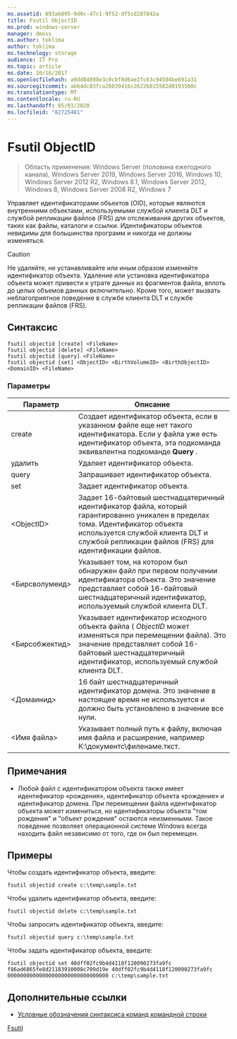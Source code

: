 ```yaml
---
ms.assetid: 693ab895-9d0c-47c1-9f52-df5cd287842a
title: Fsutil ObjectID
ms.prod: windows-server
manager: dmoss
ms.author: toklima
author: toklima
ms.technology: storage
audience: IT Pro
ms.topic: article
ms.date: 10/16/2017
ms.openlocfilehash: a9dd84898e3c0cbf8d6ae2fc63c94504be691a31
ms.sourcegitcommit: ab64dc83fca28039416c26226815502d0193500c
ms.translationtype: MT
ms.contentlocale: ru-RU
ms.lasthandoff: 05/01/2020
ms.locfileid: "82725481"
---
```

# <a name="fsutil-objectid"></a>Fsutil ObjectID
> Область применения: Windows Server (половина ежегодного канала), Windows Server 2019, Windows Server 2016, Windows 10, Windows Server 2012 R2, Windows 8.1, Windows Server 2012, Windows 8, Windows Server 2008 R2, Windows 7

Управляет идентификаторами объектов (OID), которые являются внутренними объектами, используемыми службой клиента DLT и службой репликации файлов (FRS) для отслеживания других объектов, таких как файлы, каталоги и ссылки. Идентификаторы объектов невидимы для большинства программ и никогда не должны изменяться.

> [!CAUTION]
> Не удаляйте, не устанавливайте или иным образом изменяйте идентификатор объекта. Удаление или установка идентификатора объекта может привести к утрате данных из фрагментов файла, вплоть до целых объемов данных включительно. Кроме того, может вызвать неблагоприятное поведение в службе клиента DLT и службе репликации файлов (FRS).



## <a name="syntax"></a>Синтаксис

```
fsutil objectid [create] <FileName>
fsutil objectid [delete] <FileName>
fsutil objectid [query] <FileName>
fsutil objectid [set] <ObjectID> <BirthVolumeID> <BirthObjectID> <DomainID> <FileName>
```

### <a name="parameters"></a>Параметры

|Параметр|Описание|
|-------------|---------------|
|create|Создает идентификатор объекта, если в указанном файле еще нет такого идентификатора. Если у файла уже есть идентификатор объекта, эта подкоманда эквивалентна подкоманде **Query** .|
|удалить|Удаляет идентификатор объекта.|
|query|Запрашивает идентификатор объекта.|
|set|Задает идентификатор объекта.|
|\<ObjectID>|Задает 16-байтовый шестнадцатеричный идентификатор файла, который гарантированно уникален в пределах тома. Идентификатор объекта используется службой клиента DLT и службой репликации файлов (FRS) для идентификации файлов.|
|\<Бирсволумеид>|Указывает том, на котором был обнаружен файл при первом получении идентификатора объекта. Это значение представляет собой 16-байтовый шестнадцатеричный идентификатор, используемый службой клиента DLT.|
|\<Бирсобжектид>|Указывает идентификатор исходного объекта файла ( *ObjectID* может изменяться при перемещении файла). Это значение представляет собой 16-байтовый шестнадцатеричный идентификатор, используемый службой клиента DLT.|
|\<Домаинид>|16 байт шестнадцатеричный идентификатор домена. Это значение в настоящее время не используется и должно быть установлено в значение все нули.|
|\<Имя файла>|Указывает полный путь к файлу, включая имя файла и расширение, например К:\документс\филенаме.ткст.|

## <a name="remarks"></a>Примечания

-   Любой файл с идентификатором объекта также имеет идентификатор «рождения», идентификатор объекта «рождение» и идентификатор домена. При перемещении файла идентификатор объекта может измениться, но идентификаторы объекта "том рождения" и "объект рождения" остаются неизменными. Такое поведение позволяет операционной системе Windows всегда находить файл независимо от того, где он был перемещен.

## <a name="examples"></a><a name="BKMK_examples"></a>Примеры
Чтобы создать идентификатор объекта, введите:

`fsutil objectid create c:\temp\sample.txt`

Чтобы удалить идентификатор объекта, введите:

`fsutil objectid delete c:\temp\sample.txt`

Чтобы запросить идентификатор объекта, введите:

`fsutil objectid query c:\temp\sample.txt`

Чтобы задать идентификатор объекта, введите:

`fsutil objectid set 40dff02fc9b4d4118f120090273fa9fc f86ad6865fe8d21183910008c709d19e 40dff02fc9b4d4118f120090273fa9fc 00000000000000000000000000000000 c:\temp\sample.txt`

## <a name="additional-references"></a>Дополнительные ссылки
- [Условные обозначения синтаксиса команд командной строки](command-line-syntax-key.md)

[Fsutil](Fsutil.md)


